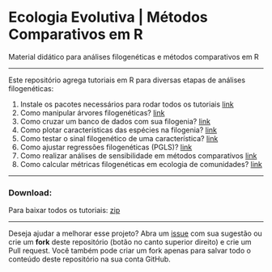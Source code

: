 # Ecologia Evolutiva | Métodos Comparativos em R

Material didático para análises filogenéticas e métodos comparativos em R

--------------------------------------------------------------------------------

Este repositório agrega tutoriais em R para diversas etapas de análises
filogenéticas:

1. Instale os pacotes necessários para rodar todos os tutoriais [link](https://github.com/paternogbc/EcologiaEvolutiva-UFRN/blob/master/R/1_pacotes_necessarios.R)
2. Como manipular árvores filogenéticas? [link](https://github.com/paternogbc/EcologiaEvolutiva-UFRN/blob/master/R/2_manipular_arvores_filogeneticas.R)
3. Como cruzar um banco de dados com sua filogenia? [link](https://github.com/paternogbc/EcologiaEvolutiva-UFRN/blob/master/R/3_cruzar_dados_com_filogenia.R)
4. Como plotar características das espécies na filogenia? [link]()
5. Como testar o sinal filogenético de uma característica? [link]()
6. Como ajustar regressões filogenéticas (PGLS)? [link]()
7. Como realizar análises de sensibilidade em métodos comparativos [link]()
8. Como calcular métricas filogenéticas em ecologia de comunidades? [link]()

--------------------------------------------------------------------------------

### Download:
Para baixar todos os tutoriais: [zip](https://github.com/paternogbc/EcologiaEvolutiva-UFRN/archive/master.zip)

***

Deseja ajudar a melhorar esse projeto? Abra um [issue](https://github.com/paternogbc/EcologiaEvolutiva-UFRN/issues/new) com sua sugestão ou
crie um __fork__ deste repositório (botão no canto superior direito) e 
crie um Pull request. Você também pode criar um fork apenas para salvar todo o conteúdo deste repositório na sua conta GitHub.
